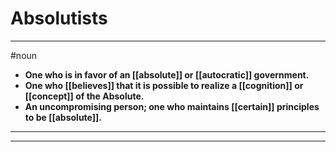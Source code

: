 # Absolutists
---
#noun
- **One who is in favor of an [[absolute]] or [[autocratic]] government.**
- **One who [[believes]] that it is possible to realize a [[cognition]] or [[concept]] of the Absolute.**
- **An uncompromising person; one who maintains [[certain]] principles to be [[absolute]].**
---
---
